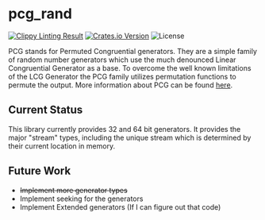 pcg_rand
========

[![Clippy Linting Result](http://clippy.bashy.io/github/robojeb/pcg_rand/master/badge.svg)](http://clippy.bashy.io/github/robojeb/pcg_rand/master/log)
[![Crates.io Version](https://img.shields.io/crates/v/pcg_rand.svg)](https://crates.io/crates/pcg_rand)
![License](https://img.shields.io/crates/l/rustc-serialize.svg)


PCG stands for Permuted Congruential generators. They are a simple family of
random number generators which use the much denounced Linear Congruential
Generator as a base. To overcome the well known limitations of the LCG Generator
the PCG family utilizes permutation functions to permute the output. More
information about PCG can be found [here](http://pcg-random.org).

Current Status
--------------
This library currently provides 32 and 64 bit generators. 
It provides the major "stream" types, including the unique stream which is determined
by their current location in memory. 

Future Work
-----------

* ~~Implement more generator types~~
* Implement seeking for the generators
* Implement Extended generators (If I can figure out that code)
